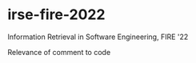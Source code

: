 # irse-fire-2022
Information Retrieval in Software Engineering, FIRE '22

Relevance of comment to code
